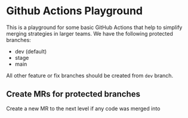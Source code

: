 # Github Actions Playground

This is a playground for some basic GitHub Actions that help to simplify merging strategies in larger teams.
We have the following protected branches:

- dev (default)
- stage
- main

All other feature or fix branches should be created from `dev` branch.

## Create MRs for protected branches

Create a new MR to the next level if any code was merged into [](./.github/workflows/merge-requests.yml)
